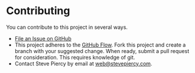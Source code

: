 Contributing
============

You can contribute to this project in several ways.

* [File an Issue on GitHub](https://github.com/stevepiercy/sp_string_random/issues)
* This project adheres to the [GitHub Flow](https://guides.github.com/introduction/flow/index.html). Fork this project and create a branch with your suggested change. When ready, submit a pull request for consideration. This requires knowledge of git.
* Contact Steve Piercy by email at [web@stevepiercy.com](mailto:web@stevepiercy.com).

